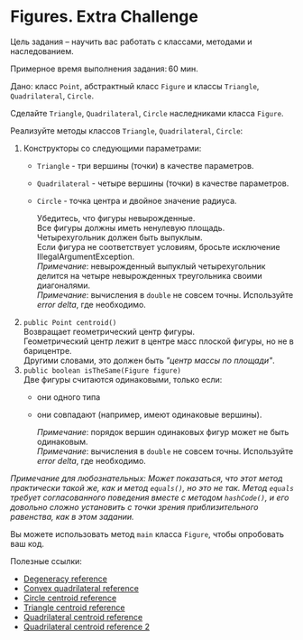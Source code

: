 # Figures. Extra Challenge

Цель задания – научить вас работать с классами, методами и наследованием. 

Примерное время выполнения задания: 60 мин.  

Дано: класс `Point`, абстрактный класс `Figure` и классы `Triangle`, `Quadrilateral`, `Circle`.

Сделайте `Triangle`, `Quadrilateral`, `Circle` наследниками класса `Figure`.

Реализуйте методы классов `Triangle`, `Quadrilateral`, `Circle`:

1. Конструкторы со следующими параметрами:  
   * `Triangle` - три вершины (точки) в качестве параметров.  
   * `Quadrilateral` - четыре вершины (точки) в качестве параметров.
   * `Circle` - точка центра и двойное значение радиуса.  

     Убедитесь, что фигуры невырожденные.\
     Все фигуры должны иметь ненулевую площадь.\
     Четырехугольник должен быть выпуклым.\
     Если фигура не соответствует условиям, бросьте исключение IllegalArgumentException.\
     *Примечание*: невырожденный выпуклый четырехугольник делится на четыре невырожденных треугольника своими диагоналями.\
     *Примечание*: вычисления в `double` не совсем точны. Используйте *error delta*, где необходимо.
2. `public Point centroid()`\
  Возвращает геометрический центр фигуры.\
  Геометрический центр лежит в центре масс плоской фигуры, но не в барицентре.\
  Другими словами, это должен быть *"центр массы по площади"*. 
3. `public boolean isTheSame(Figure figure)`\
  Две фигуры считаются одинаковыми, только если:  
   * они одного типа 
   * они совпадают (например, имеют одинаковые вершины). 
     
     *Примечание*: порядок вершин одинаковых фигур может не быть одинаковым.\
     *Примечание*: вычисления в `double` не совсем точны. Используйте *error delta*, где необходимо.

  *Примечание для любознательных: Может показаться, что этот метод практически такой же, как и метод `equals()`, но это не так. Метод `equals` требует согласованного поведения вместе с методом `hashCode()`, и его довольно сложно установить с точки зрения приблизительного равенства, как в этом задании.*

Вы можете использовать метод `main` класса `Figure`, чтобы опробовать ваш код. 

Полезные ссылки:  
* [Degeneracy reference](https://en.wikipedia.org/wiki/Degeneracy_(mathematics))
* [Convex quadrilateral reference](https://en.wikipedia.org/wiki/Quadrilateral#Convex_quadrilaterals)
* [Circle centroid reference](https://www.engineeringintro.com/mechanics-of-structures/centre-of-gravity/centroid-of-circle/)
* [Triangle centroid reference](https://en.wikipedia.org/wiki/Centroid#Of_a_triangle)
* [Quadrilateral centroid reference](https://en.wikipedia.org/wiki/Quadrilateral#Remarkable_points_and_lines_in_a_convex_quadrilateral)
* [Quadrilateral centroid reference 2](https://sites.math.washington.edu/~king/java/gsp/center-mass-quad.html)

